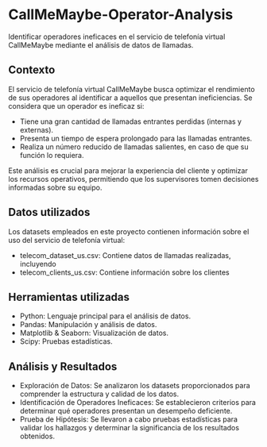 #  CallMeMaybe-Operator-Analysis
Identificar operadores ineficaces en el servicio de telefonía virtual CallMeMaybe mediante el análisis de datos de llamadas.

## Contexto
El servicio de telefonía virtual CallMeMaybe busca optimizar el rendimiento de sus operadores al identificar a aquellos que presentan ineficiencias. Se considera que un operador es ineficaz si:
- Tiene una gran cantidad de llamadas entrantes perdidas (internas y externas).
- Presenta un tiempo de espera prolongado para las llamadas entrantes.
- Realiza un número reducido de llamadas salientes, en caso de que su función lo requiera.

Este análisis es crucial para mejorar la experiencia del cliente y optimizar los recursos operativos, permitiendo que los supervisores tomen decisiones informadas sobre su equipo.

## Datos utilizados
Los datasets empleados en este proyecto contienen información sobre el uso del servicio de telefonía virtual:
- telecom_dataset_us.csv: Contiene datos de llamadas realizadas, incluyendo
- telecom_clients_us.csv: Contiene información sobre los clientes

## Herramientas utilizadas
- Python: Lenguaje principal para el análisis de datos.
- Pandas: Manipulación y análisis de datos.
- Matplotlib & Seaborn: Visualización de datos.
- Scipy: Pruebas estadísticas.

## Análisis y Resultados
- Exploración de Datos: Se analizaron los datasets proporcionados para comprender la estructura y calidad de los datos.
- Identificación de Operadores Ineficaces: Se establecieron criterios para determinar qué operadores presentan un desempeño deficiente.
- Prueba de Hipótesis: Se llevaron a cabo pruebas estadísticas para validar los hallazgos y determinar la significancia de los resultados obtenidos.




